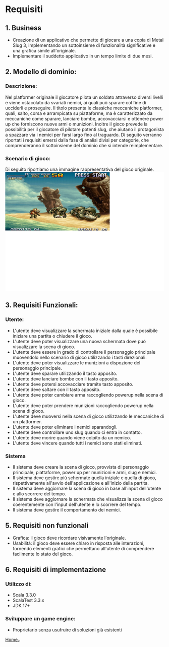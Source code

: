 
# Requisiti

## 1. Business 
* Creazione di un applicativo che permette di giocare a una copia di Metal Slug 3, implementando un sottoinsieme di funzionalità significative e una grafica simile all'originale.
* Implementare il suddetto applicativo in un tempo limite di due mesi.
  
## 2. Modello di dominio:
### Descrizione: 
Nel platformer originale il giocatore pilota un soldato attraverso diversi livelli e viene ostacolato da svariati nemici, ai quali può sparare col fine di ucciderli e proseguire. Il titolo presenta le classiche meccaniche platformer, quali, salto, corsa e arrampicata su piattaforme, ma è caratterizzato da meccaniche come sparare, lanciare bombe, accovacciarsi e ottenere power up che forniscono nuove armi o munizioni. Inoltre il gioco prevede la possibilità per il giocatore di pilotare potenti slug, che aiutano il protagonista a spazzare via i nemici per farsi largo fino al traguardo. Di seguito verranno riportati i requisiti emersi dalla fase di analisi divisi per categorie, che comprenderanno il sottoinsieme del dominio che si intende reimplementare.
### Scenario di gioco: 
Di seguito riportiamo una immagine rappresentativa del gioco originale.
![MetalSlug3_Dominio](docs/img/MetalSlug_Scenario_Dominio.png)


## 3. Requisiti Funzionali:
### Utente:
* L'utente deve visualizzare la schermata iniziale dalla quale è possibile iniziare una partita o chiudere il gioco.
* L'utente deve poter visualizzare una nuova schermata dove può visualizzare la scena di gioco.
* L'utente deve essere in grado di controllare il personaggio principale muovendolo nello scenario di gioco utilizzando i tasti direzionali.
* L'utente deve poter visualizzare le munizioni a dispozione del personaggio principale.
* L'utente deve sparare utilizzando il tasto apposito.
* L'utente deve lanciare bombe con il tasto apposito.
* L'utente deve potersi accovacciare tramite tasto apposito.
* L'utente deve saltare con il tasto apposito.
* L'utente deve poter cambiare arma raccogliendo powerup nella scena di gioco.
* L'utente deve poter prendere munizioni raccogliendo powerup nella scena di gioco.
* L'utente deve muoversi nella scena di gioco utilizzando le meccaniche di un platformer.
* L'utente deve poter eliminare i nemici sparandogli.
* L'utente deve controllare uno slug quando ci entra in contatto.
* L'utente deve morire quando viene colpito da un nemico.
* L'utente deve vincere quando tutti i nemici sono stati eliminati.

### Sistema
* Il sistema deve creare la scena di gioco, provvista di personaggio principale, piattaforme, power up per munizioni e armi, slug e nemici.
* Il sistema deve gestire più schermate quella iniziale e quella di gioco, rispettivamente all'avvio dell'applicazione e all'inizio della partita.
* Il sistema deve aggiornare la scena di gioco in base all'input dell'utente e allo scorrere del tempo.
* Il sistema deve aggiornare la schermata che visualizza la scena di gioco coerentemente con l'input dell'utente e lo scorrere del tempo.
* Il sistema deve gestire il comportamento dei nemici.

## 5. Requisiti non funzionali
* Grafica: il gioco deve ricordare visivamente l'originale.
* Usabilità: il gioco deve essere chiaro in risposta alle interazioni, fornendo elementi grafici che permettano all'utente di comprendere facilmente lo stato del gioco.
  
## 6. Requisiti di implementazione
### Utilizzo di:
* Scala 3.3.0
* ScalaTest 3.3.x
* JDK 17+

### Sviluppare un game engine:
* Proprietario senza usufruire di soluzioni già esistenti


[Home.](docs/index.md).

